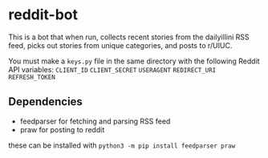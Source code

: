 # reddit-bot
This is a bot that when run, collects recent stories from the dailyillini RSS feed, picks out stories from unique categories, and posts to r/UIUC.

You must make a `keys.py` file in the same directory with the following Reddit API variables:
`CLIENT_ID`
`CLIENT_SECRET`
`USERAGENT`
`REDIRECT_URI`
`REFRESH_TOKEN`

## Dependencies
* feedparser for fetching and parsing RSS feed
* praw for posting to reddit

these can be installed with `python3 -m pip install feedparser praw`
